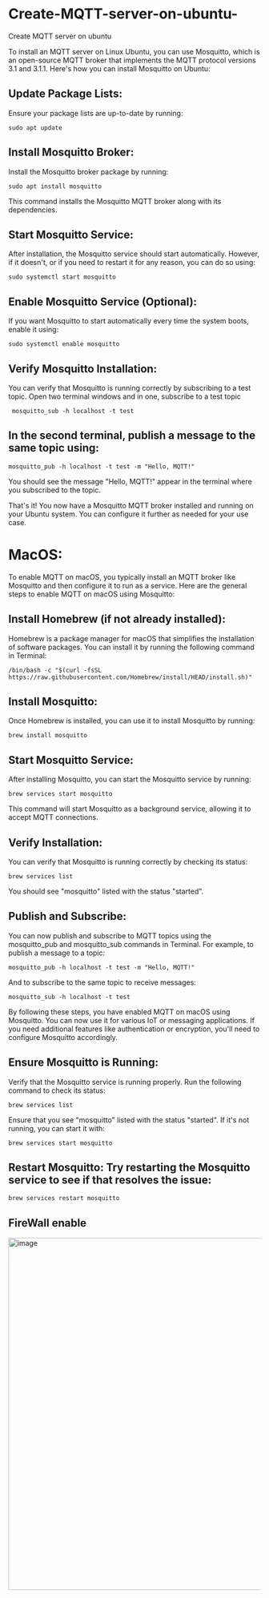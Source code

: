 # Create-MQTT-server-on-ubuntu-
Create MQTT server on ubuntu 




To install an MQTT server on Linux Ubuntu, you can use Mosquitto, which is an open-source MQTT broker that implements the MQTT protocol versions 3.1 and 3.1.1. Here's how you can install Mosquitto on Ubuntu:

## Update Package Lists: 
Ensure your package lists are up-to-date by running:
 
    sudo apt update
## Install Mosquitto Broker: 
Install the Mosquitto broker package by running:
 
    sudo apt install mosquitto
This command installs the Mosquitto MQTT broker along with its dependencies.

## Start Mosquitto Service: 
After installation, the Mosquitto service should start automatically. However, if it doesn't, or if you need to restart it for any reason, you can do so using:
 
    sudo systemctl start mosquitto
## Enable Mosquitto Service (Optional): 
If you want Mosquitto to start automatically every time the system boots, enable it using:
 
    sudo systemctl enable mosquitto

## Verify Mosquitto Installation: 
You can verify that Mosquitto is running correctly by subscribing to a test topic. Open two terminal windows and in one, subscribe to a test topic  
     
     mosquitto_sub -h localhost -t test

## In the second terminal, publish a message to the same topic using:

    mosquitto_pub -h localhost -t test -m "Hello, MQTT!"
    
You should see the message "Hello, MQTT!" appear in the terminal where you subscribed to the topic.

That's it! You now have a Mosquitto MQTT broker installed and running on your Ubuntu system. You can configure it further as needed for your use case.


# MacOS:

To enable MQTT on macOS, you typically install an MQTT broker like Mosquitto and then configure it to run as a service. Here are the general steps to enable MQTT on macOS using Mosquitto:

## Install Homebrew (if not already installed): 
Homebrew is a package manager for macOS that simplifies the installation of software packages. You can install it by running the following command in Terminal:
 
    /bin/bash -c "$(curl -fsSL https://raw.githubusercontent.com/Homebrew/install/HEAD/install.sh)"
## Install Mosquitto: 
Once Homebrew is installed, you can use it to install Mosquitto by running:
 
    brew install mosquitto
## Start Mosquitto Service: 
After installing Mosquitto, you can start the Mosquitto service by running:

    brew services start mosquitto
This command will start Mosquitto as a background service, allowing it to accept MQTT connections.
## Verify Installation: 
You can verify that Mosquitto is running correctly by checking its status:
 
    brew services list
You should see "mosquitto" listed with the status "started".
## Publish and Subscribe: 
You can now publish and subscribe to MQTT topics using the mosquitto_pub and mosquitto_sub commands in Terminal. For example, to publish a message to a topic:
 
    mosquitto_pub -h localhost -t test -m "Hello, MQTT!"
And to subscribe to the same topic to receive messages:

    mosquitto_sub -h localhost -t test
    
By following these steps, you have enabled MQTT on macOS using Mosquitto. You can now use it for various IoT or messaging applications. If you need additional features like authentication or encryption, you'll need to configure Mosquitto accordingly.


## Ensure Mosquitto is Running: 
Verify that the Mosquitto service is running properly. Run the following command to check its status:
 
    brew services list
Ensure that you see "mosquitto" listed with the status "started". If it's not running, you can start it with:
    
    brew services start mosquitto
## Restart Mosquitto: Try restarting the Mosquitto service to see if that resolves the issue:
  
    brew services restart mosquitto
## FireWall enable
<img width="704" alt="image" src="https://github.com/bigheadG/Create-MQTT-server-on-ubuntu-/assets/2010446/6da8b433-c0e9-4add-8445-feaad7f32583">
